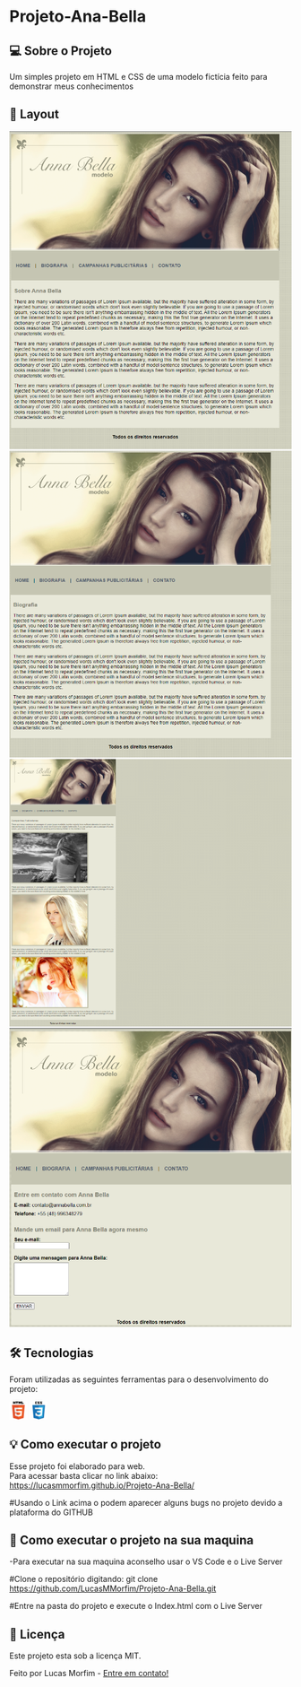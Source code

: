 # Projeto-Ana-Bella

## 💻 Sobre o Projeto
Um simples projeto em HTML e CSS de uma modelo fictícia feito para demonstrar meus conhecimentos

## 🎨 Layout

![image](https://github.com/LucasMMorfim/Projeto-Ana-Bella/blob/main/Imagens/HOME.png)
![image](https://github.com/LucasMMorfim/Projeto-Ana-Bella/blob/main/Imagens/BIO.png)
![image](https://github.com/LucasMMorfim/Projeto-Ana-Bella/blob/main/Imagens/CP.png)
![image](https://github.com/LucasMMorfim/Projeto-Ana-Bella/blob/main/Imagens/CONTATO.png)

## 🛠 Tecnologias

Foram utilizadas as seguintes ferramentas para o desenvolvimento do projeto:

<code><img height="32" src="https://raw.githubusercontent.com/github/explore/80688e429a7d4ef2fca1e82350fe8e3517d3494d/topics/html/html.png" alt="HTML5"/></code>
<code><img height="32" src="https://raw.githubusercontent.com/github/explore/80688e429a7d4ef2fca1e82350fe8e3517d3494d/topics/css/css.png" alt="CSS"/></code>

## 💡 Como executar o projeto

Esse projeto foi elaborado para web. </br>
Para acessar basta clicar no link abaixo:</br>
https://lucasmmorfim.github.io/Projeto-Ana-Bella/

#Usando o Link acima o podem aparecer alguns bugs no projeto devido a plataforma do GITHUB

## 📁 Como executar o projeto na sua maquina

-Para executar na sua maquina aconselho usar o VS Code e o Live Server

#Clone o repositório digitando:
git clone https://github.com/LucasMMorfim/Projeto-Ana-Bella.git

#Entre na pasta do projeto e execute o Index.html com o Live Server

## 📝 Licença

Este projeto esta sob a licença MIT.

Feito por Lucas Morfim - [Entre em contato!](https://www.linkedin.com/in/lucas-mateus-machado-morfim-a6a282240/)
